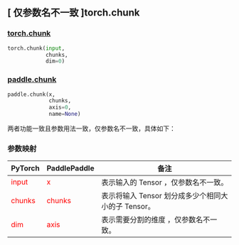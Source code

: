 ## [ 仅参数名不一致 ]torch.chunk
### [torch.chunk](https://pytorch.org/docs/stable/generated/torch.chunk.html?highlight=chunk#torch.chunk)

```python
torch.chunk(input,
            chunks,
            dim=0)
```

### [paddle.chunk](https://www.paddlepaddle.org.cn/documentation/docs/zh/api/paddle/chunk_cn.html#chunk)

```python
paddle.chunk(x,
             chunks,
             axis=0,
             name=None)
```

两者功能一致且参数用法一致，仅参数名不一致，具体如下：
### 参数映射
| PyTorch       | PaddlePaddle | 备注                                                   |
| ------------- | ------------ | ------------------------------------------------------ |
| <font color='red'> input </font> | <font color='red'> x </font> | 表示输入的 Tensor ，仅参数名不一致。  |
| <font color='red'> chunks </font> | <font color='red'> chunks </font> | 表示将输入 Tensor 划分成多少个相同大小的子 Tensor。  |
| <font color='red'> dim </font> | <font color='red'> axis </font> |表示需要分割的维度 ，仅参数名不一致。  |
